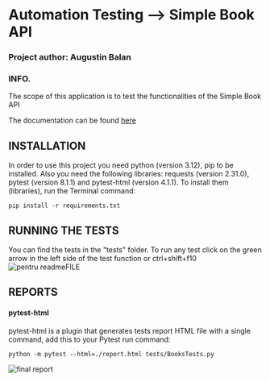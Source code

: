 # Automation Testing --> Simple Book API

### Project author: Augustin Balan

### INFO.
The scope of this application is to test the functionalities of the Simple Book API

The documentation can be found [here](https://github.com/vdespa/introduction-to-postman-course/blob/main/simple-books-api.md) 

## INSTALLATION
In order to use this project you need python (version 3.12), pip to be installed. Also you need the following libraries: requests (version 2.31.0), pytest (version 8.1.1) and pytest-html (version 4.1.1). To install them (libraries), run the Terminal command:

```commandline
pip install -r requirements.txt
```

## RUNNING THE TESTS
You can find the tests in the "tests" folder. To run any test click on the green arrow in the left side of the test function or ctrl+shift+f10 ![pentru readmeFILE](https://github.com/AugustinIonutz/SIMPLE_BOOK_API_AUTOMATION_TESTING/assets/164404789/14319feb-4de9-4dd0-a9ba-a944bc42030f)


## REPORTS

#### pytest-html
pytest-html is a plugin that generates tests report HTML file with a single command, add this to your Pytest run command:

```commandline
python -m pytest --html=./report.html tests/BooksTests.py
```

![final report](https://github.com/AugustinIonutz/SIMPLE_BOOK_API_AUTOMATION_TESTING/assets/164404789/f721eaf3-2fad-4761-af7d-4bb0fd83595f)


